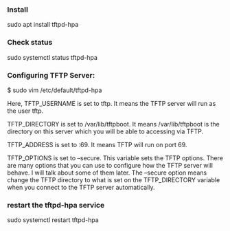 ### Install
sudo apt install tftpd-hpa

### Check status 
sudo systemctl status tftpd-hpa

### Configuring TFTP Server:
$ sudo vim /etc/default/tftpd-hpa

Here, TFTP_USERNAME is set to tftp. It means the TFTP server will run as the user tftp.

TFTP_DIRECTORY is set to /var/lib/tftpboot. It means /var/lib/tftpboot is the directory on this server which you will be able to accessing via TFTP.

TFTP_ADDRESS is set to :69. It means TFTP will run on port 69.

TFTP_OPTIONS is set to –secure. This variable sets the TFTP options. There are many options that you can use to configure how the TFTP server will behave. I will talk about some of them later. The –secure option means change the TFTP directory to what is set on the TFTP_DIRECTORY variable when you connect to the TFTP server automatically. 

### restart the tftpd-hpa service
sudo systemctl restart tftpd-hpa

